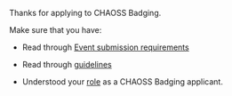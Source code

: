 Thanks for applying to CHAOSS Badging.

Make sure that you have:

- Read through [Event submission requirements](https://github.com/badging/event-diversity-and-inclusion/blob/master/submission/requirements.md)

- Read through [guidelines](https://github.com/badging/event-diversity-and-inclusion/blob/master/submission/guidelines.md)

- Understood your [role](https://github.com/badging/diversity-and-inclusion/blob/master/roles/applicant.md) as a CHAOSS Badging applicant.
